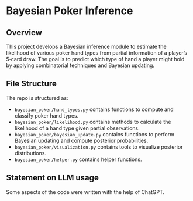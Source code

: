 # Bayesian Poker Inference

## Overview
This project develops a Bayesian inference module to estimate the likelihood of various poker hand types from partial 
information of a player’s 5‑card draw. The goal is to predict which type of hand a player might hold by applying 
combinatorial techniques and Bayesian updating.


## File Structure

The repo is structured as:

-   `bayesian_poker/hand_types.py` contains functions to compute and classify poker hand types.
-   `bayesian_poker/likelihood.py` contains methods to calculate the likelihood of a hand type given partial observations.
-   `bayesian_poker/bayesian_update.py` contains functions to perform Bayesian updating and compute posterior probabilities.
-   `bayesian_poker/visualization.py` contains tools to visualize posterior distributions.
-   `bayesian_poker/helper.py` contains helper functions.

## Statement on LLM usage

Some aspects of the code were written with the help of ChatGPT.